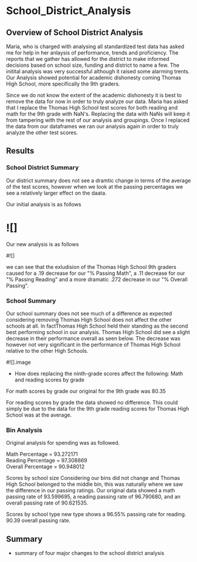 # School_District_Analysis

## Overview of School District Analysis

Maria, who is charged with analysing all standardized test data has asked me for help in her anlaysis of performance, trends and proficiency. The reports that we gather has allowed for the district to make informed decisions based on school size, funding and district to name a few. The initital analysis was very successful although it raised some alarming trents. Our Analysis showed potential for academic dishonesty coming Thomas High School, more specifically the 9th graders. 

Since we do not know the extent of the academic dishonesty it is best to remove the data for now in order to truly analyze our data. Maria has asked that I replace the Thomas High School test scores for both reading and math for the 9th grade with NaN's. Replacing the data with NaNs will keep it from tampering with the rest of our analysis and groupings. Once I replaced the data from our dataframes we ran our analysis again in order to truly analyze the other test scores. 

## Results 

### School District Summary 

Our district summary does not see a dramtic change in terms of the average of the test scores, however when we look at the passing percentages we see a relatively larger effect on the daata. 

Our initial analysis is as follows 
# ![]

Our new analysis is as follows 

#![]

we can see that the exludision of the Thomas High School 9th graders caused for a .19 decrease for our "% Passing Math", a .11 decrease for our "% Passing Reading" and a more dramatic .272 decrease in our "% Overall Passing".

### School Summary 

Our school summary does not see much of a difference as expected considering removing Thomas High School does not affect the other schools at all. In factThomas High School held their standing as the second best performing school in our analysis. Thomas High School did see a slight decrease in their performance overall as seen below. The decrease was however not very significant in the performance of Thomas High School relative to the other High Schools.

#![].image

- How does replacing the ninth-grade scores affect the following:
    Math and reading scores by grade

For math scores by grade our original for the 9th grade was 80.35

For reading scores by grade the data showed no difference. This could simply be due to the data for the 9th grade reading scores for Thomas High School was at the average.  

### Bin Analysis 
  Original analysis for spending was as followed.

  Math Percentage = 93.272171	
  Reading Percentage = 97.308869	
  Overall Percentage = 90.948012

Scores by school size
  Considering our bins did not change and Thomas High School belonged to the middle bin, this was naturally where we saw the difference in our passing ratings. Our original data showed a math passing rate of 93.599695, 	a reading passing rate of 96.790680, and an overall passing rate of 90.621535. 
  
Scores by school type
  new type shows a 96.55% passing rate for reading. 90.39 overall passing rate. 
      
## Summary 

- summary of four major changes to the school district analysis
